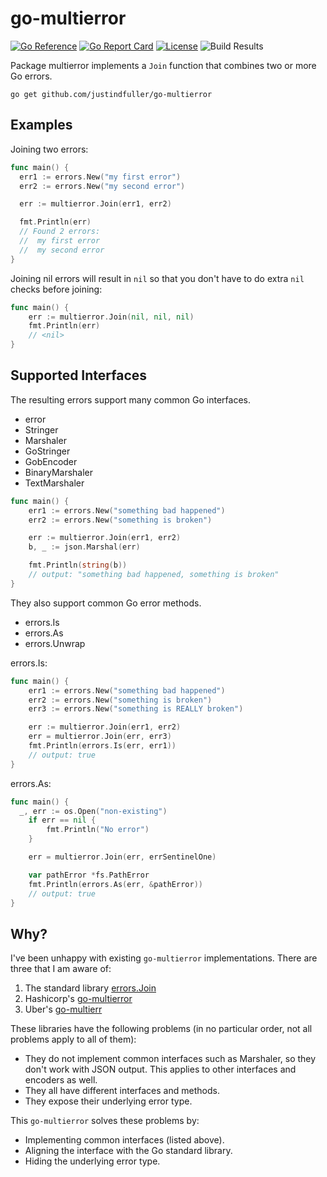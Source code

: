 # go-multierror

[![Go Reference](https://pkg.go.dev/badge/github.com/justindfuller/go-multierror.svg)](https://pkg.go.dev/github.com/justindfuller/go-multierror)
[![Go Report Card](https://goreportcard.com/badge/github.com/justindfuller/go-multierror)](https://goreportcard.com/report/github.com/justindfuller/go-multierror)
[![License](https://img.shields.io/github/license/golangci/golangci-lint)](/LICENSE)
![Build Results](https://github.com/justindfuller/go-multierror/actions/workflows/build.yml/badge.svg)

Package multierror implements a `Join` function that combines two or more Go errors.

```
go get github.com/justindfuller/go-multierror
```

## Examples

Joining two errors:

```go
func main() {
  err1 := errors.New("my first error")
  err2 := errors.New("my second error")

  err := multierror.Join(err1, err2)

  fmt.Println(err)
  // Found 2 errors:
  //  my first error
  //  my second error
}
```

Joining nil errors will result in `nil` so that you don't have to do extra `nil` checks before joining:

```go
func main() {
	err := multierror.Join(nil, nil, nil)
	fmt.Println(err)
	// <nil>
}
```

## Supported Interfaces

The resulting errors support many common Go interfaces.

* error
* Stringer
* Marshaler
* GoStringer
* GobEncoder
* BinaryMarshaler
* TextMarshaler

```go
func main() {
	err1 := errors.New("something bad happened")
	err2 := errors.New("something is broken")

	err := multierror.Join(err1, err2)
	b, _ := json.Marshal(err)

	fmt.Println(string(b))
	// output: "something bad happened, something is broken"
}
```

They also support common Go error methods.

* errors.Is
* errors.As
* errors.Unwrap

errors.Is:

```go
func main() {
	err1 := errors.New("something bad happened")
	err2 := errors.New("something is broken")
	err3 := errors.New("something is REALLY broken")

	err := multierror.Join(err1, err2)
	err = multierror.Join(err, err3)
	fmt.Println(errors.Is(err, err1))
	// output: true
}
```

errors.As:

```go
func main() {
  _, err := os.Open("non-existing")
	if err == nil {
		fmt.Println("No error")
	}

	err = multierror.Join(err, errSentinelOne)

	var pathError *fs.PathError
	fmt.Println(errors.As(err, &pathError))
	// output: true
}
```

## Why?

I've been unhappy with existing `go-multierror` implementations.
There are three that I am aware of:

1. The standard library [errors.Join](https://pkg.go.dev/errors#Join)
2. Hashicorp's [go-multierror](https://github.com/hashicorp/go-multierror)
3. Uber's [go-multierr](https://github.com/uber-go/multierr)

These libraries have the following problems (in no particular order, not all problems apply to all of them):

* They do not implement common interfaces such as Marshaler, so they don't work with JSON output. This applies to other interfaces and encoders as well.
* They all have different interfaces and methods.
* They expose their underlying error type.

This `go-multierror` solves these problems by:

* Implementing common interfaces (listed above).
* Aligning the interface with the Go standard library.
* Hiding the underlying error type.


